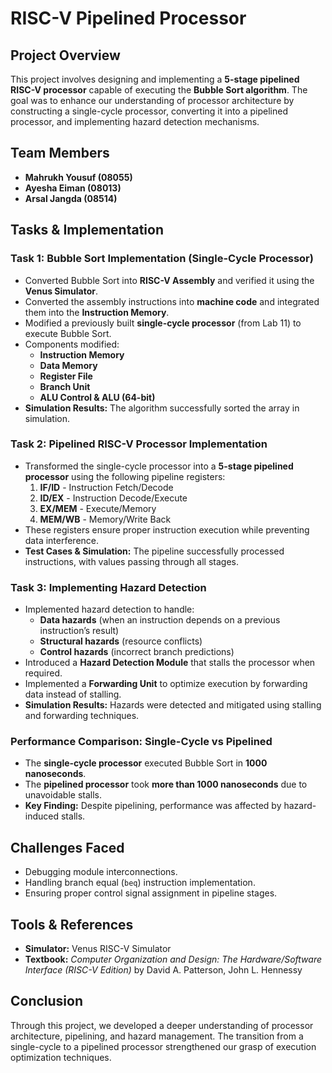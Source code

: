 # RISC-V Pipelined Processor  

## Project Overview  
This project involves designing and implementing a **5-stage pipelined RISC-V processor** capable of executing the **Bubble Sort algorithm**. The goal was to enhance our understanding of processor architecture by constructing a single-cycle processor, converting it into a pipelined processor, and implementing hazard detection mechanisms.  

## Team Members  
- **Mahrukh Yousuf (08055)**  
- **Ayesha Eiman (08013)**  
- **Arsal Jangda (08514)**  

## Tasks & Implementation  

### **Task 1: Bubble Sort Implementation (Single-Cycle Processor)**  
- Converted Bubble Sort into **RISC-V Assembly** and verified it using the **Venus Simulator**.  
- Converted the assembly instructions into **machine code** and integrated them into the **Instruction Memory**.  
- Modified a previously built **single-cycle processor** (from Lab 11) to execute Bubble Sort.  
- Components modified:  
  - **Instruction Memory**  
  - **Data Memory**  
  - **Register File**  
  - **Branch Unit**  
  - **ALU Control & ALU (64-bit)**  
- **Simulation Results:** The algorithm successfully sorted the array in simulation.  

### **Task 2: Pipelined RISC-V Processor Implementation**  
- Transformed the single-cycle processor into a **5-stage pipelined processor** using the following pipeline registers:  
  1. **IF/ID** - Instruction Fetch/Decode  
  2. **ID/EX** - Instruction Decode/Execute  
  3. **EX/MEM** - Execute/Memory  
  4. **MEM/WB** - Memory/Write Back  
- These registers ensure proper instruction execution while preventing data interference.  
- **Test Cases & Simulation:** The pipeline successfully processed instructions, with values passing through all stages.  

### **Task 3: Implementing Hazard Detection**  
- Implemented hazard detection to handle:  
  - **Data hazards** (when an instruction depends on a previous instruction’s result)  
  - **Structural hazards** (resource conflicts)  
  - **Control hazards** (incorrect branch predictions)  
- Introduced a **Hazard Detection Module** that stalls the processor when required.  
- Implemented a **Forwarding Unit** to optimize execution by forwarding data instead of stalling.  
- **Simulation Results:** Hazards were detected and mitigated using stalling and forwarding techniques.  

### **Performance Comparison: Single-Cycle vs Pipelined**  
- The **single-cycle processor** executed Bubble Sort in **1000 nanoseconds**.  
- The **pipelined processor** took **more than 1000 nanoseconds** due to unavoidable stalls.  
- **Key Finding:** Despite pipelining, performance was affected by hazard-induced stalls.  

## Challenges Faced  
- Debugging module interconnections.  
- Handling branch equal (`beq`) instruction implementation.  
- Ensuring proper control signal assignment in pipeline stages.  

## Tools & References  
- **Simulator:** Venus RISC-V Simulator  
- **Textbook:** *Computer Organization and Design: The Hardware/Software Interface (RISC-V Edition)* by David A. Patterson, John L. Hennessy  
 

## Conclusion  
Through this project, we developed a deeper understanding of processor architecture, pipelining, and hazard management. The transition from a single-cycle to a pipelined processor strengthened our grasp of execution optimization techniques.  

